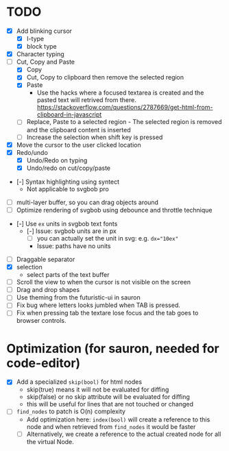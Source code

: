# TODO
- [X] Add blinking cursor
    - [X] I-type
    - [X] block type
- [X] Character typing
- [ ] Cut, Copy and Paste
    - [X] Copy
    - [X] Cut, Copy to clipboard then remove the selected region
    - [X] Paste
        - Use the hacks where a focused textarea is created and the pasted text will
            retrived from there.
            https://stackoverflow.com/questions/2787669/get-html-from-clipboard-in-javascript
    - [ ] Replace, Paste to a selected region
           - The selected region is removed and the clipboard content is inserted
    - [ ] Increase the selection when shift key is pressed
- [X] Move the cursor to the user clicked location
- [X] Redo/undo
    - [X] Undo/Redo on typing
    - [X]  Undo/redo on cut/copy/paste
- [-] Syntax highlighting using syntect
    - Not applicable to svgbob pro
- [ ] multi-layer buffer, so you can drag objects around
- [ ] Optimize rendering of svgbob using debounce and throttle technique
- [-] Use `ex` units in svgbob text fonts
    - [-] Issue: svgbob units are in px
        - [ ] you can actually set the unit in svg: e.g.  `dx="10ex"`
        - Issue: paths have no units
- [ ] Draggable separator
- [X] selection
    - select parts of the text buffer
- [ ] Scroll the view to when the cursor is not visible on the screen
- [ ] Drag and drop shapes
- [ ] Use theming from the futuristic-ui in sauron
- [ ] Fix bug where letters looks jumbled when TAB is pressed.
- [ ] Fix when pressing tab the textare lose focus and the tab goes to browser controls.

# Optimization (for sauron, needed for code-editor)
- [X] Add a specialized `skip(bool)` for html nodes
    - skip(true) means it will not be evaluated for diffing
    - skip(false) or no skip attribute will be evaluated for diffing
    - this will be useful for lines that are not touched or changed
- [ ] `find_nodes` to patch is O(n) complexity
    - Add optimization here: `index(bool)` will create a reference
     to this node and when retrieved from `find_nodes` it would be faster
    - [ ] Alternatively, we create a reference to the actual
     created node for all the virtual Node.
